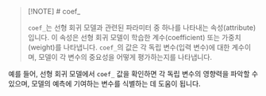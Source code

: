 
> [!NOTE] # coef_
>
>`coef_`는 선형 회귀 모델과 관련된 파라미터 중 하나를 나타내는 속성(attribute)입니다. 
> 이 속성은 선형 회귀 모델이 학습한 계수(coefficient) 또는 가중치(weight)를 나타냅니다. 
> `coef_`의 값은 각 독립 변수(입력 변수)에 대한 계수이며, 모델이 
> 각 변수의 중요성을 어떻게 평가하는지를 나타냅니다.


예를 들어, 선형 회귀 모델에서 `coef_` 값을 확인하면 각 독립 변수의 영향력을 파악할 수 있으며,
모델의 예측에 기여하는 변수를 식별하는 데 도움이 됩니다.